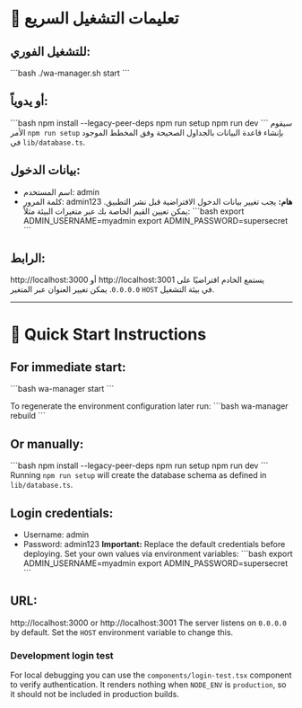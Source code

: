 # 🚀 تعليمات التشغيل السريع

## للتشغيل الفوري:
\`\`\`bash
./wa-manager.sh start
\`\`\`

## أو يدوياً:
\`\`\`bash
npm install --legacy-peer-deps
npm run setup
npm run dev
\`\`\`
سيقوم الأمر `npm run setup` بإنشاء قاعدة البيانات بالجداول الصحيحة
وفق المخطط الموجود في `lib/database.ts`.

## بيانات الدخول:
- اسم المستخدم: admin
- كلمة المرور: admin123
**هام:** يجب تغيير بيانات الدخول الافتراضية قبل نشر التطبيق.
يمكن تعيين القيم الخاصة بك عبر متغيرات البيئة مثلاً:
\`\`\`bash
export ADMIN_USERNAME=myadmin
export ADMIN_PASSWORD=supersecret
\`\`\`

## الرابط:
http://localhost:3000 أو http://localhost:3001
يستمع الخادم افتراضيًا على `0.0.0.0`. يمكن تغيير العنوان عبر المتغير `HOST` في بيئة التشغيل.

---

# 🚀 Quick Start Instructions

## For immediate start:
\`\`\`bash
wa-manager start
\`\`\`

To regenerate the environment configuration later run:
\`\`\`bash
wa-manager rebuild
\`\`\`

## Or manually:
\`\`\`bash
npm install --legacy-peer-deps
npm run setup
npm run dev
\`\`\`
Running `npm run setup` will create the database schema as defined in
`lib/database.ts`.

## Login credentials:
- Username: admin
- Password: admin123
**Important:** Replace the default credentials before deploying.
Set your own values via environment variables:
\`\`\`bash
export ADMIN_USERNAME=myadmin
export ADMIN_PASSWORD=supersecret
\`\`\`

## URL:
http://localhost:3000 or http://localhost:3001
The server listens on `0.0.0.0` by default. Set the `HOST` environment variable to change this.

### Development login test

For local debugging you can use the `components/login-test.tsx` component to
verify authentication. It renders nothing when `NODE_ENV` is `production`, so it
should not be included in production builds.

